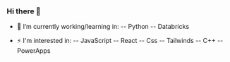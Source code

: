 ### Hi there 👋

- 🔭 I’m currently working/learning in:
-- Python
-- Databricks

- ⚡ I'm interested in: 
-- JavaScript
-- React
-- Css
-- Tailwinds
-- C++
-- PowerApps
